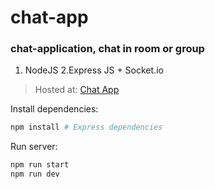# chat-app

### chat-application, chat in room or group

1. NodeJS
2.Express JS + Socket.io

>Hosted at: [Chat App](https://dbs-chat-app.herokuapp.com/) 


Install dependencies:

```bash
npm install # Express dependencies
```

Run server:

```bash
npm run start
npm run dev
```
